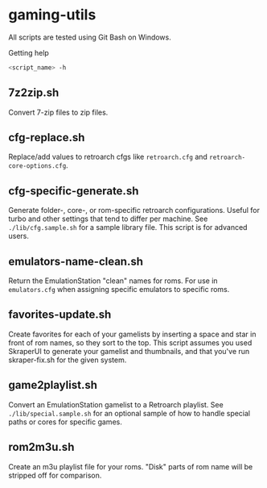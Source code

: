 # gaming-utils

All scripts are tested using Git Bash on Windows.

Getting help

```sh
<script_name> -h
```

## 7z2zip.sh

Convert 7-zip files to zip files.

## cfg-replace.sh

Replace/add values to retroarch cfgs like `retroarch.cfg` and `retroarch-core-options.cfg`.

## cfg-specific-generate.sh

Generate folder-, core-, or rom-specific retroarch configurations. Useful for turbo and other settings that tend to differ per machine. See `./lib/cfg.sample.sh` for a sample library file. This script is for advanced users.

## emulators-name-clean.sh

Return the EmulationStation "clean" names for roms. For use in `emulators.cfg` when assigning specific emulators to specific roms.

## favorites-update.sh

Create favorites for each of your gamelists by inserting a space and star in front of rom names, so they sort to the top. This script assumes you used SkraperUI to generate your gamelist and thumbnails, and that you've run skraper-fix.sh for the given system.

## game2playlist.sh

Convert an EmulationStation gamelist to a Retroarch playlist. See `./lib/special.sample.sh` for an optional sample of how to handle special paths or cores for specific games.

## rom2m3u.sh

Create an m3u playlist file for your roms. "Disk" parts of rom name will be stripped off for comparison.
